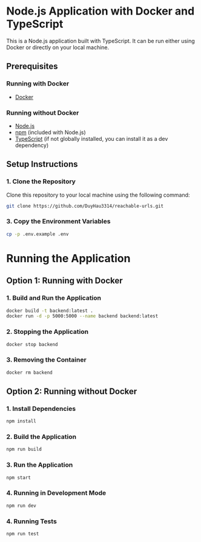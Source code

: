# Node.js Application with Docker and TypeScript

This is a Node.js application built with TypeScript. It can be run either using Docker or directly on your local machine.

## Prerequisites

### Running with Docker

- [Docker](https://www.docker.com/get-started)

### Running without Docker

- [Node.js](https://nodejs.org/)
- [npm](https://www.npmjs.com/) (included with Node.js)
- [TypeScript](https://www.typescriptlang.org/) (if not globally installed, you can install it as a dev dependency)

## Setup Instructions

### 1. Clone the Repository

Clone this repository to your local machine using the following command:

```bash
git clone https://github.com/DuyHau3314/reachable-urls.git
```

### 3. Copy the Environment Variables
```bash
cp -p .env.example .env
```

# Running the Application

## Option 1: Running with Docker

### 1. Build and Run the Application
```bash
docker build -t backend:latest .
docker run -d -p 5000:5000 --name backend backend:latest
```

### 2. Stopping the Application
```bash
docker stop backend
```

### 3. Removing the Container
```bash
docker rm backend
```


## Option 2: Running without Docker

### 1. Install Dependencies
```bash
npm install
```

### 2. Build the Application 
```bash
npm run build
```

### 3. Run the Application
```bash
npm start
```

### 4. Running in Development Mode
```bash
npm run dev
```

### 4. Running Tests
```bash
npm run test
```



